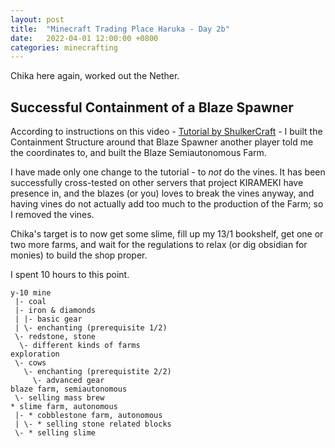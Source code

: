 ```yaml
---
layout: post
title:  "Minecraft Trading Place Haruka - Day 2b"
date:   2022-04-01 12:00:00 +0800
categories: minecrafting
---
```



Chika here again, worked out the Nether.

## Successful Containment of a Blaze Spawner

According to instructions on this video - [Tutorial by ShulkerCraft](tab:https://www.youtube.com/watch?v=q7mGXe5dCHA) - I built the Containment Structure around that Blaze Spawner another player told me the coordinates to, and built the Blaze Semiautonomous Farm. 

I have made only one change to the tutorial - to *not* do the vines. It has been successfully cross-tested on other servers that project KIRAMEKI have presence in, and the blazes (or you) loves to break the vines anyway, and having vines do not actually add too much to the production of the Farm; so I removed the vines.

Chika's target is to now get some slime, fill up my 13/1 bookshelf, get one or two more farms, and wait for the regulations to relax (or dig obsidian for monies) to build the shop proper.

I spent 10 hours to this point.

    y-10 mine
     |- coal
     |- iron & diamonds
     | |- basic gear
     | \- enchanting (prerequisite 1/2)
     \- redstone, stone
      \- different kinds of farms
    exploration
     \- cows
       \- enchanting (prerequistite 2/2)
         \- advanced gear
    blaze farm, semiautonomous
     \- selling mass brew
    * slime farm, autonomous
     |- * cobblestone farm, autonomous
     | \- * selling stone related blocks
     \- * selling slime
